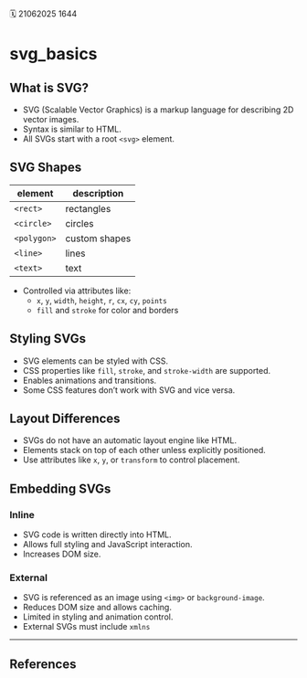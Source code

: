 🗓️ 21062025 1644

# svg_basics

## What is SVG?
- SVG (Scalable Vector Graphics) is a markup language for describing 2D vector images.
- Syntax is similar to HTML.
- All SVGs start with a root `<svg>` element.

## SVG Shapes

| element     | description   |
| ----------- | ------------- |
| `<rect>`    | rectangles    |
| `<circle>`  | circles       |
| `<polygon>` | custom shapes |
| `<line>`    | lines         |
| `<text>`    | text          |
- Controlled via attributes like:
    - `x`, `y`, `width`, `height`, `r`, `cx`, `cy`, `points`
    - `fill` and `stroke` for color and borders

## Styling SVGs
- SVG elements can be styled with CSS.
- CSS properties like `fill`, `stroke`, and `stroke-width` are supported.
- Enables animations and transitions.
- Some CSS features don’t work with SVG and vice versa.

## Layout Differences
- SVGs do not have an automatic layout engine like HTML.
- Elements stack on top of each other unless explicitly positioned.
- Use attributes like `x`, `y`, or `transform` to control placement.

## Embedding SVGs
### Inline
- SVG code is written directly into HTML.
- Allows full styling and JavaScript interaction.
- Increases DOM size.
### External
- SVG is referenced as an image using `<img>` or `background-image`.
- Reduces DOM size and allows caching.
- Limited in styling and animation control.
- External SVGs must include `xmlns`

---
## References
